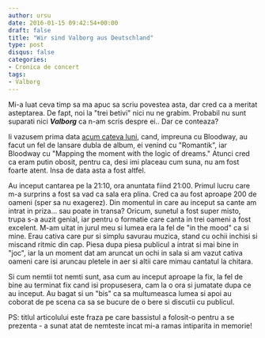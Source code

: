 ```yaml
---
author: ursu
date: 2016-01-15 09:42:54+00:00
draft: false
title: "Wir sind Valborg aus Deutschland"
type: post
disqus: false
categories:
- Cronica de concert
tags:
- Valborg
---
```

Mi-a luat ceva timp sa ma apuc sa scriu povestea asta, dar cred ca a meritat asteptarea. De fapt, noi la "trei betivi" nici nu ne grabim. Probabil nu sunt suparati nici **_Valborg_** ca n-am scris despre ei.. Dar ce conteaza?

Ii vazusem prima data [acum cateva luni](/2015-10-01-horrors-of-the-unknown/), cand, impreuna cu Bloodway, au facut un fel de lansare dubla de album, ei venind cu "Romantik", iar Bloodway cu "Mapping the moment with the logic of dreams." Atunci cred ca eram putin obosit, pentru ca, desi imi placeau cum suna, nu am fost foarte atent. Insa de data asta a fost altfel.

Au inceput cantarea pe la 21:10, ora anuntata fiind 21:00. Primul lucru care m-a surprins a fost sa vad ca sala era plina. Cred ca au fost aproape 200 de oameni (sper sa nu exagerez). Din momentul in care au inceput sa cante am intrat in priza... sau poate in transa? Oricum, sunetul a fost super misto, trupa s-a auzit genial, iar pentru o formatie care canta in trei oameni a fost excelent. M-am uitat in jurul meu si lumea era la fel de "in the mood" ca si mine. Erau cativa care pur si simplu savurau muzica, stand cu ochii inchisi si miscand ritmic din cap. Piesa dupa piesa publicul a intrat si mai bine in "joc", iar la un moment dat am aruncat un ochi in sala si am vazut cativa oameni care isi aruncau pletele in aer si altii care mimau cantatul la chitara.

Si cum nemtii tot nemti sunt, asa cum au inceput aproape la fix, la fel de bine au terminat fix cand isi propusesera, cam la o ora si jumatate dupa ce au inceput. Au bagat si un "bis" ca sa multumeasca lumea si apoi au coborat de pe scena ca sa se bucure de o bere si discutii cu publicul.

PS: titlul articolului este fraza pe care bassistul a folosit-o pentru a se prezenta - a sunat atat de nemteste incat mi-a ramas intiparita in memorie!
